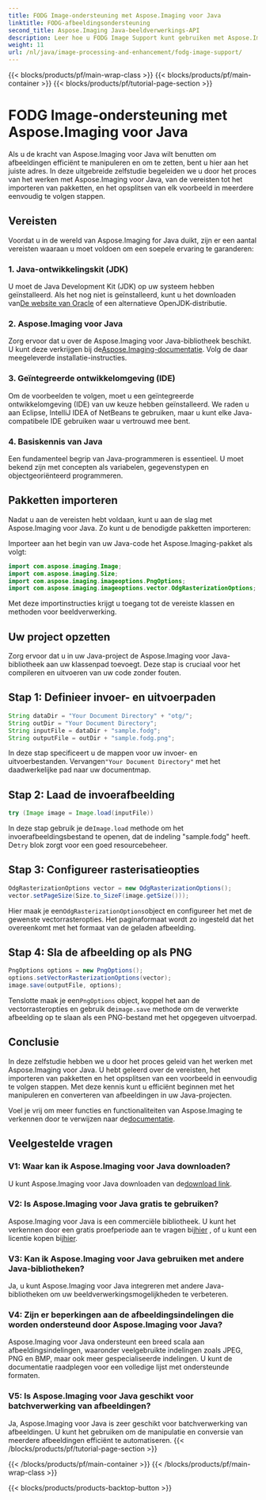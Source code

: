 ```yaml
---
title: FODG Image-ondersteuning met Aspose.Imaging voor Java
linktitle: FODG-afbeeldingsondersteuning
second_title: Aspose.Imaging Java-beeldverwerkings-API
description: Leer hoe u FODG Image Support kunt gebruiken met Aspose.Imaging voor Java. Een krachtige bibliotheek voor beeldmanipulatie en -conversie.
weight: 11
url: /nl/java/image-processing-and-enhancement/fodg-image-support/
---
```


{{< blocks/products/pf/main-wrap-class >}}
{{< blocks/products/pf/main-container >}}
{{< blocks/products/pf/tutorial-page-section >}}

# FODG Image-ondersteuning met Aspose.Imaging voor Java

Als u de kracht van Aspose.Imaging voor Java wilt benutten om afbeeldingen efficiënt te manipuleren en om te zetten, bent u hier aan het juiste adres. In deze uitgebreide zelfstudie begeleiden we u door het proces van het werken met Aspose.Imaging voor Java, van de vereisten tot het importeren van pakketten, en het opsplitsen van elk voorbeeld in meerdere eenvoudig te volgen stappen.

## Vereisten

Voordat u in de wereld van Aspose.Imaging for Java duikt, zijn er een aantal vereisten waaraan u moet voldoen om een soepele ervaring te garanderen:

### 1. Java-ontwikkelingskit (JDK)

 U moet de Java Development Kit (JDK) op uw systeem hebben geïnstalleerd. Als het nog niet is geïnstalleerd, kunt u het downloaden van[De website van Oracle](https://www.oracle.com/java/technologies/javase-downloads) of een alternatieve OpenJDK-distributie.

### 2. Aspose.Imaging voor Java

 Zorg ervoor dat u over de Aspose.Imaging voor Java-bibliotheek beschikt. U kunt deze verkrijgen bij de[Aspose.Imaging-documentatie](https://reference.aspose.com/imaging/java/). Volg de daar meegeleverde installatie-instructies.

### 3. Geïntegreerde ontwikkelomgeving (IDE)

Om de voorbeelden te volgen, moet u een geïntegreerde ontwikkelomgeving (IDE) van uw keuze hebben geïnstalleerd. We raden u aan Eclipse, IntelliJ IDEA of NetBeans te gebruiken, maar u kunt elke Java-compatibele IDE gebruiken waar u vertrouwd mee bent.

### 4. Basiskennis van Java

Een fundamenteel begrip van Java-programmeren is essentieel. U moet bekend zijn met concepten als variabelen, gegevenstypen en objectgeoriënteerd programmeren.

## Pakketten importeren

Nadat u aan de vereisten hebt voldaan, kunt u aan de slag met Aspose.Imaging voor Java. Zo kunt u de benodigde pakketten importeren:

Importeer aan het begin van uw Java-code het Aspose.Imaging-pakket als volgt:

```java
import com.aspose.imaging.Image;
import com.aspose.imaging.Size;
import com.aspose.imaging.imageoptions.PngOptions;
import com.aspose.imaging.imageoptions.vector.OdgRasterizationOptions;
```

Met deze importinstructies krijgt u toegang tot de vereiste klassen en methoden voor beeldverwerking.

## Uw project opzetten

Zorg ervoor dat u in uw Java-project de Aspose.Imaging voor Java-bibliotheek aan uw klassenpad toevoegt. Deze stap is cruciaal voor het compileren en uitvoeren van uw code zonder fouten.

## Stap 1: Definieer invoer- en uitvoerpaden

```java
String dataDir = "Your Document Directory" + "otg/";
String outDir = "Your Document Directory";
String inputFile = dataDir + "sample.fodg";
String outputFile = outDir + "sample.fodg.png";
```

 In deze stap specificeert u de mappen voor uw invoer- en uitvoerbestanden. Vervangen`"Your Document Directory"` met het daadwerkelijke pad naar uw documentmap.

## Stap 2: Laad de invoerafbeelding

```java
try (Image image = Image.load(inputFile))
```

 In deze stap gebruik je de`Image.load` methode om het invoerafbeeldingsbestand te openen, dat de indeling "sample.fodg" heeft. De`try` blok zorgt voor een goed resourcebeheer.

## Stap 3: Configureer rasterisatieopties

```java
OdgRasterizationOptions vector = new OdgRasterizationOptions();
vector.setPageSize(Size.to_SizeF(image.getSize()));
```

 Hier maak je een`OdgRasterizationOptions`object en configureer het met de gewenste vectorrasteropties. Het paginaformaat wordt zo ingesteld dat het overeenkomt met het formaat van de geladen afbeelding.

## Stap 4: Sla de afbeelding op als PNG

```java
PngOptions options = new PngOptions();
options.setVectorRasterizationOptions(vector);
image.save(outputFile, options);
```

 Tenslotte maak je een`PngOptions` object, koppel het aan de vectorrasteropties en gebruik de`image.save` methode om de verwerkte afbeelding op te slaan als een PNG-bestand met het opgegeven uitvoerpad.

## Conclusie

In deze zelfstudie hebben we u door het proces geleid van het werken met Aspose.Imaging voor Java. U hebt geleerd over de vereisten, het importeren van pakketten en het opsplitsen van een voorbeeld in eenvoudig te volgen stappen. Met deze kennis kunt u efficiënt beginnen met het manipuleren en converteren van afbeeldingen in uw Java-projecten.

 Voel je vrij om meer functies en functionaliteiten van Aspose.Imaging te verkennen door te verwijzen naar de[documentatie](https://reference.aspose.com/imaging/java/).

## Veelgestelde vragen

### V1: Waar kan ik Aspose.Imaging voor Java downloaden?

 U kunt Aspose.Imaging voor Java downloaden van de[download link](https://releases.aspose.com/imaging/java/).

### V2: Is Aspose.Imaging voor Java gratis te gebruiken?

 Aspose.Imaging voor Java is een commerciële bibliotheek. U kunt het verkennen door een gratis proefperiode aan te vragen bij[hier](https://releases.aspose.com/) , of u kunt een licentie kopen bij[hier](https://purchase.aspose.com/buy).

### V3: Kan ik Aspose.Imaging voor Java gebruiken met andere Java-bibliotheken?

Ja, u kunt Aspose.Imaging voor Java integreren met andere Java-bibliotheken om uw beeldverwerkingsmogelijkheden te verbeteren.

### V4: Zijn er beperkingen aan de afbeeldingsindelingen die worden ondersteund door Aspose.Imaging voor Java?

Aspose.Imaging voor Java ondersteunt een breed scala aan afbeeldingsindelingen, waaronder veelgebruikte indelingen zoals JPEG, PNG en BMP, maar ook meer gespecialiseerde indelingen. U kunt de documentatie raadplegen voor een volledige lijst met ondersteunde formaten.

### V5: Is Aspose.Imaging voor Java geschikt voor batchverwerking van afbeeldingen?

Ja, Aspose.Imaging voor Java is zeer geschikt voor batchverwerking van afbeeldingen. U kunt het gebruiken om de manipulatie en conversie van meerdere afbeeldingen efficiënt te automatiseren.
{{< /blocks/products/pf/tutorial-page-section >}}

{{< /blocks/products/pf/main-container >}}
{{< /blocks/products/pf/main-wrap-class >}}

{{< blocks/products/products-backtop-button >}}
